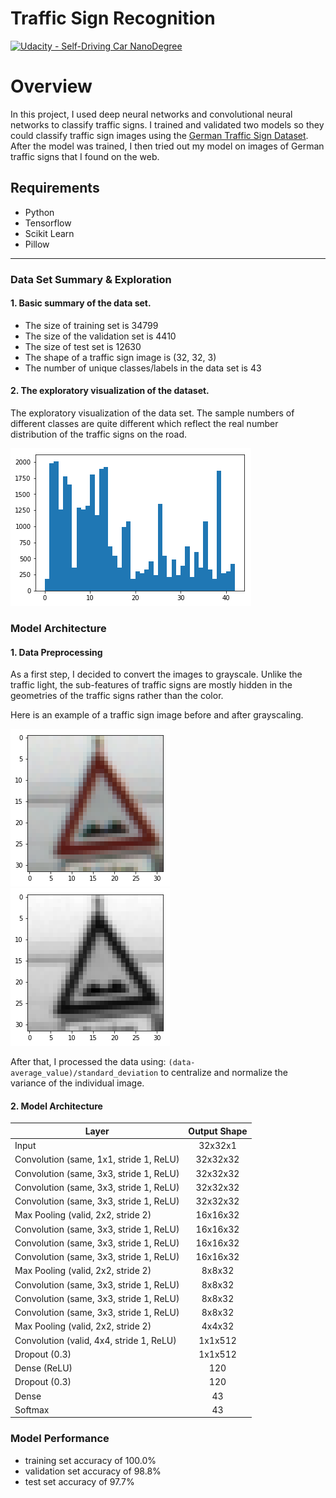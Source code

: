 # **Traffic Sign Recognition**
[![Udacity - Self-Driving Car NanoDegree](https://s3.amazonaws.com/udacity-sdc/github/shield-carnd.svg)](http://www.udacity.com/drive)




# Overview

In this project, I used deep neural networks and convolutional neural networks to classify traffic signs. I trained and validated two models so they could classify traffic sign images using the [German Traffic Sign Dataset](http://benchmark.ini.rub.de/?section=gtsrb&subsection=dataset). After the model was trained, I then tried out my model on images of German traffic signs that I found on the web.

## Requirements
* Python
* Tensorflow
* Scikit Learn
* Pillow


[//]: # (Image References)

[image1]: ./figures/data_summary.png "Visualization"
[image2]: ./figures/sample_image.png
[image2_1]: ./figures/sample_image_gray.png "Grayscaling"
[image_new]: ./figures/new_images.png "new images"
[conv1_1]: ./figures/image_conv1_1.png "conv1_1"
[conv3]: ./figures/image_conv3.png "conv3"
[image4]: ./figures/image4.png "image4"

---

### Data Set Summary & Exploration

#### 1. Basic summary of the data set.

* The size of training set is 34799
* The size of the validation set is 4410
* The size of test set is 12630
* The shape of a traffic sign image is (32, 32, 3)
* The number of unique classes/labels in the data set is 43

#### 2. The exploratory visualization of the dataset.

The exploratory visualization of the data set.
The sample numbers of different classes are quite different which reflect the real number distribution of the traffic signs on the road.

![alt text][image1]   

### Model Architecture

#### 1. Data Preprocessing

As a first step, I decided to convert the images to grayscale. Unlike the traffic light, the sub-features of traffic signs are mostly hidden in the geometries of the traffic signs rather than the color.

Here is an example of a traffic sign image before and after grayscaling.

![alt text][image2]   ![alt text][image2_1]

After that, I processed the data using: ``(data-average_value)/standard_deviation``  to centralize and normalize the variance of the individual image.


#### 2. Model Architecture


|Layer                       | Output Shape    |
|----------------------------|:--------:|
|Input                       | 32x32x1  |
|Convolution (same, 1x1, stride 1, ReLU)    | 32x32x32  |
|Convolution (same, 3x3, stride 1, ReLU)    | 32x32x32  |
|Convolution (same, 3x3, stride 1, ReLU)    | 32x32x32  |
|Convolution (same, 3x3, stride 1, ReLU)    | 32x32x32  |
|Max Pooling (valid, 2x2, stride 2)    | 16x16x32  |
|Convolution (same, 3x3, stride 1, ReLU)    | 16x16x32  |
|Convolution (same, 3x3, stride 1, ReLU)    | 16x16x32  |
|Convolution (same, 3x3, stride 1, ReLU)    | 16x16x32  |
|Max Pooling (valid, 2x2, stride 2)    | 8x8x32  |
|Convolution (same, 3x3, stride 1, ReLU)    | 8x8x32  |
|Convolution (same, 3x3, stride 1, ReLU)    | 8x8x32  |
|Convolution (same, 3x3, stride 1, ReLU)    | 8x8x32  |
|Max Pooling (valid, 2x2, stride 2)    | 4x4x32  |
|Convolution (valid, 4x4, stride 1, ReLU)    | 1x1x512  |
|Dropout (0.3)                       | 1x1x512      |
|Dense (ReLU)                       | 120      |
|Dropout (0.3)                       | 120     |
|Dense                        | 43      |
|Softmax       | 43       |

### Model Performance
* training set accuracy of 100.0%
* validation set accuracy of 98.8%
* test set accuracy of 97.7%

